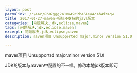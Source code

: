 ```yaml
---
layout: post
permalink: /:year/8b07ggg2a1mv49c2be51444cab4d2aqw
title: 2017-03-27-maven-报错不支持的java版本
categories: [问题解决,jdk,eclipse,maven]
tags: [问题解决,jdk,eclipse,maven]
excerpt: 问题解决,jdk,eclipse,maven
description: maven项目 Unsupported major.minor version 51.0

---
```


maven项目 Unsupported major.minor version 51.0

JDK的版本与maven中配置的不一样。修改本地jdk版本即可